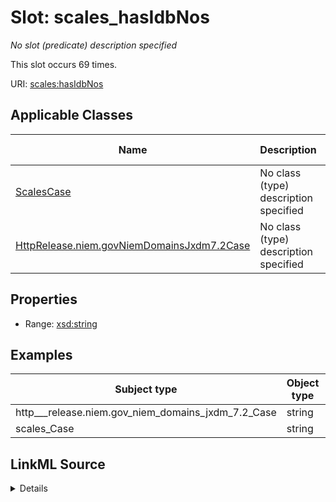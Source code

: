

# Slot: scales_hasIdbNos


_No slot (predicate) description specified_






This slot occurs 69 times.


URI: [scales:hasIdbNos](http://schemas.scales-okn.org/rdf/scales#hasIdbNos)



<!-- no inheritance hierarchy -->





## Applicable Classes

| Name | Description | Modifies Slot |
| --- | --- | --- |
| [ScalesCase](../classes/ScalesCase.md) | No class (type) description specified |  yes  |
| [HttpRelease.niem.govNiemDomainsJxdm7.2Case](../classes/HttpRelease.niem.govNiemDomainsJxdm7.2Case.md) | No class (type) description specified |  yes  |







## Properties

* Range: [xsd:string](http://www.w3.org/2001/XMLSchema#string)






## Examples

| Subject type | Object type | Example subject | Example object | Occurrences |
| --- | --- | --- | --- | --- |
| http___release.niem.gov_niem_domains_jxdm_7.2_Case | string | scales:/CaseCivil | 110 | 69 |
| scales_Case | string | scales:/CaseCivil | 110 | 69 |




## LinkML Source

<details>

```yaml
name: scales_hasIdbNos
annotations:
  count:
    tag: count
    value: 69
description: No slot (predicate) description specified
examples:
- object:
    example_object: '110'
    example_object_type: string
    example_predicate: scales:hasIdbNos
    example_subject: scales:/CaseCivil
    example_subject_type: http___release.niem.gov_niem_domains_jxdm_7.2_Case
- object:
    example_object: '110'
    example_object_type: string
    example_predicate: scales:hasIdbNos
    example_subject: scales:/CaseCivil
    example_subject_type: scales_Case
from_schema: scales-kg
rank: 1000
slot_uri: scales:hasIdbNos
alias: scales_hasIdbNos
domain_of:
- http___release.niem.gov_niem_domains_jxdm_7.2_Case
- scales_Case
range: string

```
</details>